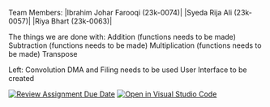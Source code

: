 Team Members:
|Ibrahim Johar Farooqi (23k-0074)|
|Syeda Rija Ali (23k-0057)|
|Riya Bhart (23k-0063)|

The things we are done with:
Addition (functions needs to be made)
Subtraction (functions needs to be made)
Multiplication (functions needs to be made)
Transpose

Left:
Convolution
DMA and Filing needs to be used 
User Interface to be created



[![Review Assignment Due Date](https://classroom.github.com/assets/deadline-readme-button-24ddc0f5d75046c5622901739e7c5dd533143b0c8e959d652212380cedb1ea36.svg)](https://classroom.github.com/a/j0WbCUcA)
[![Open in Visual Studio Code](https://classroom.github.com/assets/open-in-vscode-718a45dd9cf7e7f842a935f5ebbe5719a5e09af4491e668f4dbf3b35d5cca122.svg)](https://classroom.github.com/online_ide?assignment_repo_id=13059286&assignment_repo_type=AssignmentRepo)
